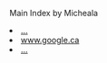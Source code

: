 Main Index by Micheala <br>

<li><a href="..">...</a>

<li><a href="..">www.google.ca</a>

<li><a href="..">...</a>
